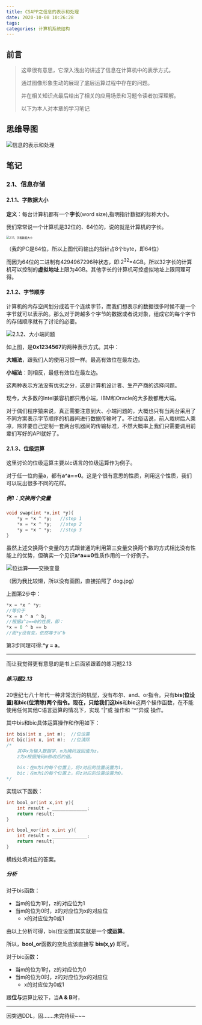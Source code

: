 ```yaml
---
title: CSAPP之信息的表示和处理
date: 2020-10-08 10:26:28
tags: 
categories: 计算机系统结构
---
```


## 前言

>这章很有意思，它深入浅出的讲述了信息在计算机中的表示方式。
>
>通过图像形象生动的展现了底层运算过程中存在的问题。
>
>并在相关知识点最后给出了相关的应用场景和习题令读者加深理解。
>
>以下为本人对本章的学习笔记

<!-- more-->

## 思维导图

![信息的表示和处理](信息的表示和处理.png)

## 笔记

### 2.1、信息存储

#### 2.1.1、字数据大小

**定义**：每台计算机都有一个**字长**(word size),指明指针数据的标称大小。

我们常常说一个计算机是32位的、64位的，说的就是计算机的字长。

<img src="2.1.1、字看数据大小.png" alt="2.1.1、字看数据大小" style="zoom:50%;" />

（我的PC是64位，所以上图代码输出的指针占8个byte，即64位）

而因为64位的二进制有4294967296种状态，即:2<sup>32</sup>=4GB。所以32字长的计算机可以控制的**虚拟地址**上限为4GB。其他字长的计算机可控虚拟地址上限同理可得。

#### 2.1.2、字节顺序

计算机的内存空间划分成若干个连续字节，而我们想表示的数据很多时候不是一个字节就可以表示的。那么对于跨越多个字节的数据或者说对象，组成它的每个字节的存储顺序就有了讨论的必要。

![2.1.2、大小端问题](2.1.2、大小端问题.png)

如上图，是**0x1234567**的两种表示方式。其中：

**大端法**，跟我们人的使用习惯一样。最高有效位在最左边。

**小端法**：则相反，最低有效位在最左边。

这两种表示方法没有优劣之分，这是计算机设计者、生产产商的选择问题。

现今，大多数的Intel兼容机都只用小端，IBM和Oracle的大多数都用大端。

对于偶们程序猿来说，真正需要注意到大、小端问题的，大概也只有当两台采用了不同方案表示字节顺序的机器间进行数据传输时了。不过俗话说，前人栽树后人乘凉，除非要自己定制一套两台机器间的传输标准，不然大概率上我们只需要调用前辈们写好的API就好了。

#### 2.1.3、位级运算

这里讨论的位级运算主要以c语言的位级运算作为例子。

对于任一位向量a，都有**a^a==0**。这是个很有意思的性质，利用这个性质，我们可以玩出很多不同的花样。

##### 例1：交换两个变量

~~~c++
void swap(int *x,int *y){
	*y = *x ^ *y;	//step 1
	*x = *x ^ *y;	//step 2
	*y = *x ^ *y;	//step 3
}
~~~

虽然上述交换两个变量的方式跟普通的利用第三变量交换两个数的方式相比没有性能上的优势，但确实一个见识**a^a==0**性质作用的一个好例子。

![位运算——交换变量](位运算——交换变量.jpg)

（因为我比较懒，所以没有画图，直接拍照了 dog.jpg）

上图第2步中：

~~~c++
*x = *x ^ *y;
//等价于
*x = a ^ a ^ b;
//根据a^a==0的性质，即：
*x = 0 ^ b == b
//而*y没有变，依然等于a^b
~~~

第3步同理可得:***y = a**。

***

而让我觉得更有意思的是书上后面紧跟着的练习题2.13

##### 练习题2.13

20世纪七八十年代一种非常流行的机型，没有布尔、and、or指令。只有**bis(位设置)**和**bic(位清除)**两个指令。现在，只给我们这**bis**和**bic**这两个操作函数，在不能使用任何其他C语言运算的情况下，实现 ”|“或 操作和 ”^“异或 操作。

其中bis和bic具体运算操作和作用如下：

```c++
int bis(int x ,int m);	//位设置
int bic(int x, int m);	//位清除
/*
	其中x为输入数据字，m为掩码返回值为z。
	z为x根据掩码m修改后的值。
	
	bis：在m为1的每个位置上，将z对应的位置设置为1。
	bic：在m为1的每个位置上，将z对应的位置设置为0。
*/
```

实现以下函数：

~~~c++
int bool_or(int x,int y){
    int result = _____________;
    return result;
}

int bool_xor(int x,int y){
    int result = _____________;
    return result;
}
~~~

横线处填对应的答案。

##### 分析

对于bis函数：

- 当m的位为1时，z的对应位为1
- 当m的位为0时，z的对应位为x的对应位
  - x的对应位为0或1

由以上分析可得，bis(位设置)其实就是一个**或运算**。

所以，**bool_or**函数的空处应该直接写  **bis(x,y)** 即可。

对于bic函数：

- 当m的位为1时，z的对应位为0
- 当m的位为0时，z的对应位为x的对应位
  - x的对应位为0或1

跟**位与**运算比较下，当**A & B**时，

***

因突遇DDL，固.......未完待续~~~

